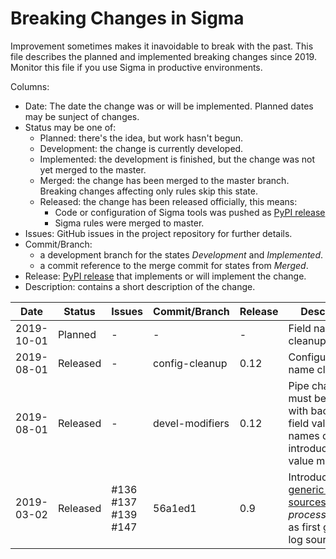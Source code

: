 # Breaking Changes in Sigma

Improvement sometimes makes it inavoidable to break with the past. This file describes the planned and implemented
breaking changes since 2019. Monitor this file if you use Sigma in productive environments.

Columns:

* Date: The date the change was or will be implemented. Planned dates may be sunject of changes.
* Status may be one of:
    * Planned: there's the idea, but work hasn't begun.
    * Development: the change is currently developed.
    * Implemented: the development is finished, but the change was not yet merged to the master.
    * Merged: the change has been merged to the master branch. Breaking changes affecting only rules
      skip this state.
    * Released: the change has been released officially, this means:
        * Code or configuration of Sigma tools was pushed as [PyPI release](https://pypi.org/project/sigmatools/)
        * Sigma rules were merged to master.
* Issues: GitHub issues in the project repository for further details.
* Commit/Branch:
    * a development branch for the states *Development* and *Implemented*.
    * a commit reference to the merge commit for states from *Merged*.
* Release: [PyPI release](https://pypi.org/project/sigmatools/) that implements or will implement the change.
* Description: contains a short description of the change.

| Date       | Status   | Issues              | Commit/Branch   | Release | Description                                                                                                                                                 |
|------------|----------|---------------------|-----------------|---------|-------------------------------------------------------------------------------------------------------------------------------------------------------------|
| 2019-10-01 | Planned  | -                   | -               | -       | Field name cleanup                                                                                                                                          |
| 2019-08-01 | Released | -                   | config-cleanup  | 0.12    | Configuration name cleanup                                                                                                                                  |
| 2019-08-01 | Released | -                   | devel-modifiers | 0.12    | Pipe character must be escaped with backslash in field value names due to introduction of value modifiers                                                   |
| 2019-03-02 | Released | #136 #137 #139 #147 | 56a1ed1         | 0.9     | Introduction of [generic log sources](https://patzke.org/introducing-generic-log-sources-in-sigma.html) and *process_creation* as first generic log source. |
